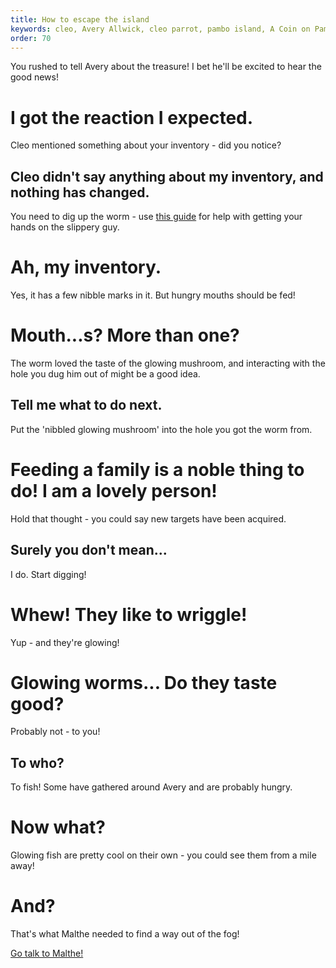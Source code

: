 ```yaml
---
title: How to escape the island
keywords: cleo, Avery Allwick, cleo parrot, pambo island, A Coin on Pambo Island, how to get off pambo island
order: 70
---
```


You rushed to tell Avery about the treasure! I bet he'll be excited to hear the good news!

# I got the reaction I expected.
Cleo mentioned something about your inventory - did you notice?

## Cleo didn't say anything about my inventory, and nothing has changed.
You need to dig up the worm - use [this guide](caving.md) for help with getting your hands on the slippery guy.

# Ah, my inventory.
Yes, it has a few nibble marks in it. But hungry mouths should be fed!

# Mouth...s? More than one?
The worm loved the taste of the glowing mushroom, and interacting with the hole you dug him out of might be a good idea.

## Tell me what to do next.
Put the 'nibbled glowing mushroom' into the hole you got the worm from.

# Feeding a family is a noble thing to do! I am a lovely person!
Hold that thought - you could say new targets have been acquired.

## Surely you don't mean...
I do. Start digging!

# Whew! They like to wriggle!
Yup - and they're glowing!

# Glowing worms... Do they taste good?
Probably not - to you!

## To who?
To fish! Some have gathered around Avery and are probably hungry.

# Now what?
Glowing fish are pretty cool on their own - you could see them from a mile away!

# And?
That's what Malthe needed to find a way out of the fog!

[Go talk to Malthe!](heist.md)